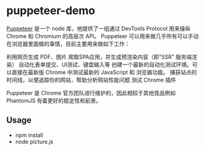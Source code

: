 # puppeteer-demo

[Puppeteer](https://github.com/GoogleChrome/puppeteer) 是一个 node 库，他提供了一组通过 DevTools Protocol
用来操纵 Chrome 和 Chromium 的高层次 API。
Puppeteer 可以用来做几乎所有可以手动在浏览器里面做的事情，目前主要用来做如下工作：

利用网页生成 PDF、图片
爬取SPA应用，并生成预渲染内容（即“SSR” 服务端渲染）
自动化表单提交、UI测试、键盘输入等
创建一个最新的自动化测试环境。可以直接在最新版 Chrome 中测试最新的 JavaScript 和 浏览器功能。
捕获站点的时间线，以便追踪你的网站，帮助分析网站性能问题
测试 Chrome 插件

Puppeteer 是 Chrome 官方团队进行维护的，因此相较于其他竞品例如 PhantomJS 有着更好的稳定性和前景。

## Usage

- npm install
- node picture.js


